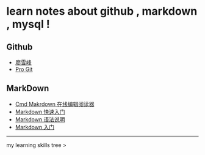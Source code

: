 # learn notes about github , markdown , mysql ! 

## Github 
 - [廖雪峰][2]
 - [Pro Git][3]

## MarkDown
- [Cmd Makrdown 在线编辑阅读器][12]
- [Markdown 快速入门][9]
- [Markdown 语法说明][10]
- [Markdown 入门][11]

----------
[2]:http://www.liaoxuefeng.com/wiki/0013739516305929606dd18361248578c67b8067c8c017b000
[3]:http://git.oschina.net/progit/index.html
[9]:http://www.oschina.net/question/100267_75314
[10]:http://www.markdown.cn
[11]:http://www.360doc.com/content/13/1119/13/3300331_330476656.shtml
[12]:https://www.zybuluo.com/mdeditor
my learning skills tree >
